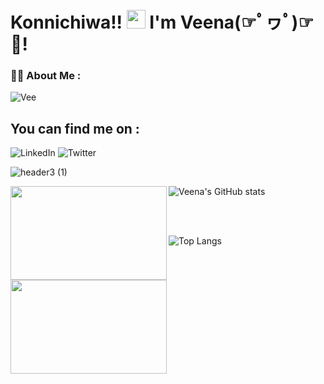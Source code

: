 <h1>
  Konnichiwa!!
  <img src="https://media.giphy.com/media/hvRJCLFzcasrR4ia7z/giphy.gif" width="30px"/>
  I'm Veena(☞ﾟヮﾟ)☞💝!
</h1>

### :woman_technologist: About Me :


![Vee](https://user-images.githubusercontent.com/38048590/146051543-f81bcad9-5a7d-4c7e-b0b5-410d291178be.gif)

## You can find me on :

![LinkedIn](https://img.shields.io/badge/linkedin-%230077B5.svg?style=for-the-badge&logo=linkedin&logoColor=white)
![Twitter](https://img.shields.io/badge/Twitter-%231DA1F2.svg?style=for-the-badge&logo=Twitter&logoColor=white) 


![header3 (1)](https://user-images.githubusercontent.com/38048590/146218038-58bb3295-75aa-4d44-97c6-299bccb47bba.gif)

![Veena's GitHub stats](https://github-readme-stats.vercel.app/api?username=veenasnair18&show_icons=true&theme=merko)
<img align="left" width="250" height="150" src= "https://user-images.githubusercontent.com/38048590/146056748-9c6be3b7-fe4d-4cd7-9681-19e7919be92d.gif" >

</br>
</br>


![Top Langs](https://github-readme-stats.vercel.app/api/top-langs/?username=veenasnair18&theme=vision-friendly-dark)
<img align="left" width="250" height="150" src = "https://user-images.githubusercontent.com/38048590/146058407-a3b5286d-01ad-4779-8194-64eebc57cbc5.gif " >





